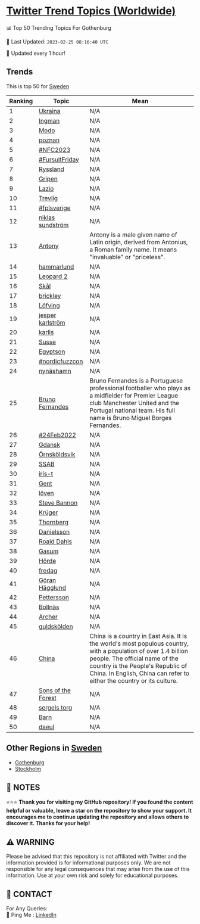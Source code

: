 [Twitter Trend Topics (Worldwide)](https://github.com/ErcinDedeoglu/Twitter-Trend-Topics)
==========


📊 Top 50 Trending Topics For Gothenburg

📆 Last Updated: `2023-02-25 08:16:40 UTC`

🔧 Updated every 1 hour!


## Trends

This is top 50 for [Sweden](</Sweden>)

| Ranking | Topic | Mean |
| ------- | ------------ | ------------ |
| 1 | [Ukraina](http://twitter.com/search?q=Ukraina) | N/A |
| 2 | [Ingman](http://twitter.com/search?q=Ingman) | N/A |
| 3 | [Modo](http://twitter.com/search?q=Modo) | N/A |
| 4 | [poznan](http://twitter.com/search?q=poznan) | N/A |
| 5 | [#NFC2023](http://twitter.com/search?q=%23NFC2023) | N/A |
| 6 | [#FursuitFriday](http://twitter.com/search?q=%23FursuitFriday) | N/A |
| 7 | [Ryssland](http://twitter.com/search?q=Ryssland) | N/A |
| 8 | [Gripen](http://twitter.com/search?q=Gripen) | N/A |
| 9 | [Lazio](http://twitter.com/search?q=Lazio) | N/A |
| 10 | [Trevlig](http://twitter.com/search?q=Trevlig) | N/A |
| 11 | [#fplsverige](http://twitter.com/search?q=%23fplsverige) | N/A |
| 12 | [niklas sundström](http://twitter.com/search?q=niklas+sundstr%c3%b6m) | N/A |
| 13 | [Antony](http://twitter.com/search?q=Antony) | Antony is a male given name of Latin origin, derived from Antonius, a Roman family name. It means "invaluable" or "priceless". |
| 14 | [hammarlund](http://twitter.com/search?q=hammarlund) | N/A |
| 15 | [Leopard 2](http://twitter.com/search?q=Leopard+2) | N/A |
| 16 | [Skål](http://twitter.com/search?q=Sk%c3%a5l) | N/A |
| 17 | [brickley](http://twitter.com/search?q=brickley) | N/A |
| 18 | [Löfving](http://twitter.com/search?q=L%c3%b6fving) | N/A |
| 19 | [jesper karlström](http://twitter.com/search?q=jesper+karlstr%c3%b6m) | N/A |
| 20 | [karlis](http://twitter.com/search?q=karlis) | N/A |
| 21 | [Susse](http://twitter.com/search?q=Susse) | N/A |
| 22 | [Egyptson](http://twitter.com/search?q=Egyptson) | N/A |
| 23 | [#nordicfuzzcon](http://twitter.com/search?q=%23nordicfuzzcon) | N/A |
| 24 | [nynäshamn](http://twitter.com/search?q=nyn%c3%a4shamn) | N/A |
| 25 | [Bruno Fernandes](http://twitter.com/search?q=Bruno+Fernandes) | Bruno Fernandes is a Portuguese professional footballer who plays as a midfielder for Premier League club Manchester United and the Portugal national team. His full name is Bruno Miguel Borges Fernandes. |
| 26 | [#24Feb2022](http://twitter.com/search?q=%2324Feb2022) | N/A |
| 27 | [Gdansk](http://twitter.com/search?q=Gdansk) | N/A |
| 28 | [Örnsköldsvik](http://twitter.com/search?q=%c3%96rnsk%c3%b6ldsvik) | N/A |
| 29 | [SSAB](http://twitter.com/search?q=SSAB) | N/A |
| 30 | [iris-t](http://twitter.com/search?q=iris-t) | N/A |
| 31 | [Gent](http://twitter.com/search?q=Gent) | N/A |
| 32 | [löven](http://twitter.com/search?q=l%c3%b6ven) | N/A |
| 33 | [Steve Bannon](http://twitter.com/search?q=Steve+Bannon) | N/A |
| 34 | [Krüger](http://twitter.com/search?q=Kr%c3%bcger) | N/A |
| 35 | [Thornberg](http://twitter.com/search?q=Thornberg) | N/A |
| 36 | [Danielsson](http://twitter.com/search?q=Danielsson) | N/A |
| 37 | [Roald Dahls](http://twitter.com/search?q=Roald+Dahls) | N/A |
| 38 | [Gasum](http://twitter.com/search?q=Gasum) | N/A |
| 39 | [Hörde](http://twitter.com/search?q=H%c3%b6rde) | N/A |
| 40 | [fredag](http://twitter.com/search?q=fredag) | N/A |
| 41 | [Göran Hägglund](http://twitter.com/search?q=G%c3%b6ran+H%c3%a4gglund) | N/A |
| 42 | [Pettersson](http://twitter.com/search?q=Pettersson) | N/A |
| 43 | [Bollnäs](http://twitter.com/search?q=Bolln%c3%a4s) | N/A |
| 44 | [Archer](http://twitter.com/search?q=Archer) | N/A |
| 45 | [guldskölden](http://twitter.com/search?q=guldsk%c3%b6lden) | N/A |
| 46 | [China](http://twitter.com/search?q=China) | China is a country in East Asia. It is the world's most populous country, with a population of over 1.4 billion people. The official name of the country is the People's Republic of China. In English, China can refer to either the country or its culture. |
| 47 | [Sons of the Forest](http://twitter.com/search?q=Sons+of+the+Forest) | N/A |
| 48 | [sergels torg](http://twitter.com/search?q=sergels+torg) | N/A |
| 49 | [Barn](http://twitter.com/search?q=Barn) | N/A |
| 50 | [daeul](http://twitter.com/search?q=daeul) | N/A |



## Other Regions in [Sweden](</Sweden>)

* [Gothenburg](</Sweden/Gothenburg.md>)
* [Stockholm](</Sweden/Stockholm.md>)



## 📝 NOTES

⭐⭐⭐ **Thank you for visiting my GitHub repository! If you found the content helpful or valuable, leave a star on the repository to show your support. It encourages me to continue updating the repository and allows others to discover it. Thanks for your help!**


## ⚠️ WARNING

Please be advised that this repository is not affiliated with Twitter and the information provided is for informational purposes only. We are not responsible for any legal consequences that may arise from the use of this information. Use at your own risk and solely for educational purposes.


## 📨 CONTACT

 For Any Queries:  
            🏓 Ping Me : [LinkedIn](https://www.linkedin.com/in/ercindedeoglu/)
